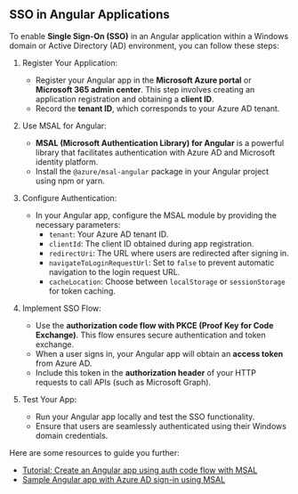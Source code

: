 ## SSO in Angular Applications

To enable **Single Sign-On (SSO)** in an Angular application within a Windows domain or Active Directory (AD) environment, you can follow these steps:

1. Register Your Application:
   - Register your Angular app in the **Microsoft Azure portal** or **Microsoft 365 admin center**. This step involves creating an application registration and obtaining a **client ID**.
   - Record the **tenant ID**, which corresponds to your Azure AD tenant.

2. Use MSAL for Angular:
   - **MSAL (Microsoft Authentication Library) for Angular** is a powerful library that facilitates authentication with Azure AD and Microsoft identity platform.
   - Install the `@azure/msal-angular` package in your Angular project using npm or yarn.

3. Configure Authentication:
   - In your Angular app, configure the MSAL module by providing the necessary parameters:
     - `tenant`: Your Azure AD tenant ID.
     - `clientId`: The client ID obtained during app registration.
     - `redirectUri`: The URL where users are redirected after signing in.
     - `navigateToLoginRequestUrl`: Set to `false` to prevent automatic navigation to the login request URL.
     - `cacheLocation`: Choose between `localStorage` or `sessionStorage` for token caching.

4. Implement SSO Flow:
   - Use the **authorization code flow with PKCE (Proof Key for Code Exchange)**. This flow ensures secure authentication and token exchange.
   - When a user signs in, your Angular app will obtain an **access token** from Azure AD.
   - Include this token in the **authorization header** of your HTTP requests to call APIs (such as Microsoft Graph).

5. Test Your App:
   - Run your Angular app locally and test the SSO functionality.
   - Ensure that users are seamlessly authenticated using their Windows domain credentials.

Here are some resources to guide you further:

- [Tutorial: Create an Angular app using auth code flow with MSAL](https://learn.microsoft.com/en-us/entra/identity-platform/tutorial-v2-angular-auth-code)
- [Sample Angular app with Azure AD sign-in using MSAL](https://learn.microsoft.com/en-us/samples/azure-samples/ms-identity-ciam-javascript-tutorial/ms-identity-ciam-javascript-tutorial-2-sign-in-angular/)

